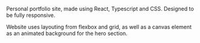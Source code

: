 Personal portfolio site, made using React, Typescript and CSS. Designed to be fully responsive.

Website uses layouting from flexbox and grid, as well as a canvas element as an animated background
for the hero section. 
